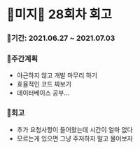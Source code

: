 # 🌼미지🌼 28회차 회고

### 🥕기간: 2021.06.27 ~ 2021.07.03

### 🍆주간계획

- 야근하지 않고 개발 마무리 하기
- 효율적인 코드 짜보기
- 데이터베이스 공부...

### 🥦회고

- 추가 요청사항이 들어왔는데 시간이 얼마 없다
- 모르는게 있으면 그냥 주저하지 말고 물어보자



